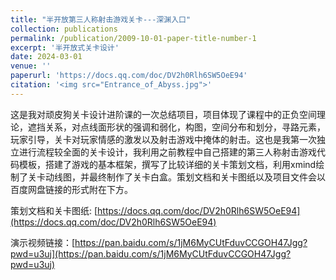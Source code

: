 ```yaml
---
title: "半开放第三人称射击游戏关卡---深渊入口"
collection: publications
permalink: /publication/2009-10-01-paper-title-number-1
excerpt: '半开放式关卡设计'
date: 2024-03-01
venue: ''
paperurl: 'https://docs.qq.com/doc/DV2h0Rlh6SW5OeE94'
citation: '<img src="Entrance_of_Abyss.jpg">'
---
```


这是我对顽皮狗关卡设计进阶课的一次总结项目，项目体现了课程中的正负空间理论，遮挡关系，对点线面形状的强调和弱化，构图，空间分布和划分，寻路元素，玩家引导，关卡对玩家情感的激发以及射击游戏中掩体的射击。这也是我第一次独立进行流程较全面的关卡设计，我利用之前教程中自己搭建的第三人称射击游戏代码模板，搭建了游戏的基本框架，撰写了比较详细的关卡策划文档，利用xmind绘制了关卡动线图，并最终制作了关卡白盒。策划文档和关卡图纸以及项目文件会以百度网盘链接的形式附在下方。  

策划文档和关卡图纸: [https://docs.qq.com/doc/DV2h0Rlh6SW5OeE94](https://docs.qq.com/doc/DV2h0Rlh6SW5OeE94)  

演示视频链接：[https://pan.baidu.com/s/1jM6MyCUtFduvCCGOH47Jgg?pwd=u3uj](https://pan.baidu.com/s/1jM6MyCUtFduvCCGOH47Jgg?pwd=u3uj) 


